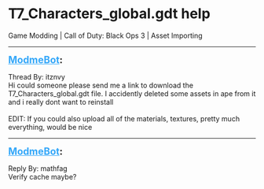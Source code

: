 # T7_Characters_global.gdt help
Game Modding | Call of Duty: Black Ops 3 | Asset Importing

---
<strong style="font-size: 1.4em;"><span style="text-decoration: underline;text-decoration-color: #34a7f9;"><span style="color:#34a7f9;">ModmeBot</span></span>:</strong>

<p>Thread By: itznvy<br />Hi could someone please send me a link to download the T7_Characters_global.gdt file. I accidently deleted some assets in ape from it and i really dont want to reinstall<br /> <br />EDIT: If you could also upload all of the materials, textures, pretty much everything, would be nice</p>

---
<strong style="font-size: 1.4em;"><span style="text-decoration: underline;text-decoration-color: #34a7f9;"><span style="color:#34a7f9;">ModmeBot</span></span>:</strong>

<p>Reply By: mathfag<br />Verify cache maybe?</p>
